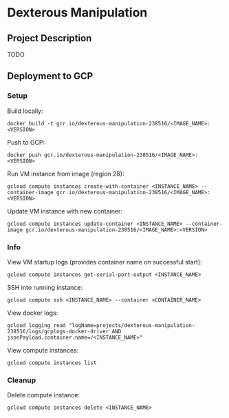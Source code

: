 # Dexterous Manipulation

## Project Description

TODO

## Deployment to GCP

### Setup

Build locally:

    docker build -t gcr.io/dexterous-manipulation-238516/<IMAGE_NAME>:<VERSION>

Push to GCP:

    docker push gcr.io/dexterous-manipulation-238516/<IMAGE_NAME>:<VERSION>

Run VM instance from image (region 28):

    gcloud compute instances create-with-container <INSTANCE_NAME> --container-image gcr.io/dexterous-manipulation-238516/<IMAGE_NAME>:<VERSION>
    
Update VM instance with new container:

    gcloud compute instances update-container <INSTANCE_NAME> --container-image gcr.io/dexterous-manipulation-238516/<IMAGE_NAME>:<VERSION>

### Info

View VM startup logs (provides container name on successful start):

    gcloud compute instances get-serial-port-output <INSTANCE_NAME>
    
SSH into running instance:

    gcloud compute ssh <INSTANCE_NAME> --container <CONTAINER_NAME>
    
View docker logs:
    
    gcloud logging read "logName=projects/dexterous-manipulation-238516/logs/gcplogs-docker-driver AND jsonPayload.container.name=/<INSTANCE_NAME>"

View compute instances:

    gcloud compute instances list


### Cleanup

Delete compute instance:

    gcloud compute instances delete <INSTANCE_NAME>

